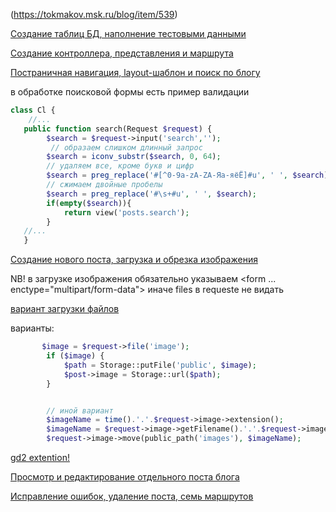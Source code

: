 
(https://tokmakov.msk.ru/blog/item/539)



 [Создание таблиц БД, наполнение тестовыми данными](https://tokmakov.msk.ru/blog/item/539)

 [Создание контроллера, представления и маршрута](https://tokmakov.msk.ru/blog/item/542)

[Постраничная навигация, layout-шаблон и поиск по блогу](https://tokmakov.msk.ru/blog/item/543)

в обработке поисковой формы есть пример валидации
```php
class Cl {
	//...
   public function search(Request $request) {
        $search = $request->input('search','');
         // образаем слишком длинный запрос
        $search = iconv_substr($search, 0, 64);
        // удаляем все, кроме букв и цифр
        $search = preg_replace('#[^0-9a-zA-ZА-Яа-яёЁ]#u', ' ', $search);
        // сжимаем двойные пробелы
        $search = preg_replace('#\s+#u', ' ', $search);
        if(empty($search)){
            return view('posts.search');
        }
   //...
   }
```
[Создание нового поста, загрузка и обрезка изображения](https://tokmakov.msk.ru/blog/item/545)

NB! в загрузке изображения обязательно указываем <form ... enctype="multipart/form-data"> иначе files в requeste не видать

[вариант загрузки файлов](https://uncaughtexception.ru/2020/01/07/zagruzka-izobrazheniy-v-laravel-6-po-shagam.html)

варианты:
```php
       $image = $request->file('image');
        if ($image) {
            $path = Storage::putFile('public', $image);
            $post->image = Storage::url($path);
        }


        // иной вариант
        $imageName = time().'.'.$request->image->extension();  
        $imageName = $request->image->getFilename().'.'.$request->image->extension();
        $request->image->move(public_path('images'), $imageName);

```

[gd2 extention!](https://overcoder.net/q/964812/%D1%80%D0%B0%D1%81%D1%88%D0%B8%D1%80%D0%B5%D0%BD%D0%B8%D0%B5-%D0%B1%D0%B8%D0%B1%D0%BB%D0%B8%D0%BE%D1%82%D0%B5%D0%BA%D0%B8-gd-laravel-intervention-image)

[Просмотр и редактирование отдельного поста блога](https://tokmakov.msk.ru/blog/item/547)

[Исправление ошибок, удаление поста, семь маршрутов](https://tokmakov.msk.ru/blog/item/548)